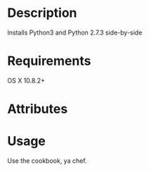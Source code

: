 Description
===========
Installs Python3 and Python 2.7.3 side-by-side

Requirements
============
OS X 10.8.2+

Attributes
==========

Usage
=====
Use the cookbook, ya chef.

